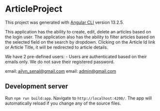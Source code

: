# ArticleProject

This project was generated with [Angular CLI](https://github.com/angular/angular-cli) version 13.2.5.

This application has the ability to create, edit, delete an articles based on the login user. The application also has the ability to
filter articles based on the selected field on the search by dropdown. Clicking on the Article Id link or Article Title, it will be
redirected to article details.

We have 2 pre-defined users: - Users are authenticated based on their emails only. We do not save their registered password.

email: ailyn_senal@gmail.com
email: admin@gmail.com

## Development server

Run `npm run build:app`. Navigate to `http://localhost:4200/`. The app will automatically reload if you change any of the source files.
